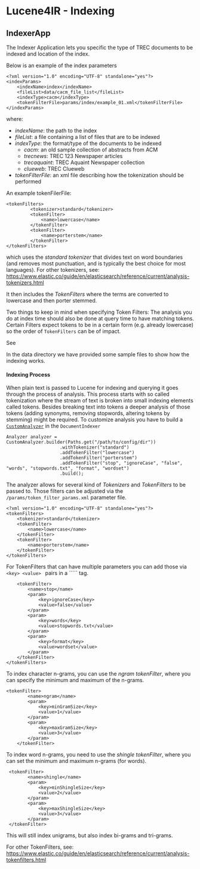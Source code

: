 # Lucene4IR - Indexing

## IndexerApp

The Indexer Application lets you specific the type of TREC documents to be indexed and location of the index. 

Below is an example of the index parameters

```
<?xml version="1.0" encoding="UTF-8" standalone="yes"?>
<indexParams>
    <indexName>index</indexName>
    <fileList>data/cacm_file_list</fileList>
    <indexType>cacm</indexType>
    <tokenFilterFile>params/index/example_01.xml</tokenFilterFile>
</indexParams>
```

where:
- *indexName*: the path to the index
- *fileList*: a file containing a list of files that are to be indexed
- *indexType*: the format/type of the documents to be indexed
	- *cacm*: an old sample collection of abstracts from ACM
	- *trecnews*: TREC 123 Newspaper articles
	- *trecaquaint*: TREC Aquaint Newspaper collection
	- *clueweb*: TREC Clueweb
- *tokenFilterFile*: an xml file describing how the tokenization should be performed


An example tokenFilerFile:

```
<tokenFilters>
         <tokenizer>standard</tokenizer>
         <tokenFilter>
             <name>lowercase</name>
         </tokenFilter>
         <tokenFilter>
             <name>porterstem</name>
         </tokenFilter>
</tokenFilters>
```

which uses the *standard tokenizer* that divides text on word boundaries (and removes most punctuation, and is typically the best choice for most languages).
For other tokenizers, see: https://www.elastic.co/guide/en/elasticsearch/reference/current/analysis-tokenizers.html

It then includes the *TokenFilters* where the terms are converted to lowercase and then porter stemmed.

Two things to keep in mind when specifying Token Filters:  The analysis you do at index time should also be done at query time to have matching tokens.
Certain Filters expect tokens to be in a certain form (e.g. already lowercase) so the order of ```TokenFilters``` can be of impact.

See

In the data directory we have provided some sample files to show how the indexing works.

#### Indexing Process
When plain text is passed to Lucene for indexing and querying it goes through the process of analysis.
This process starts with so called tokenization where the stream of text is broken into small indexing elements called tokens.
Besides breaking text into tokens a deeper analysis of those tokens (adding synonyms, removing stopwords, altering tokens by stemming) might be required.
To customize analysis you have to build a [```CustomAnalyzer```](https://lucene.apache.org/core/6_2_0/analyzers-common/org/apache/lucene/analysis/custom/CustomAnalyzer.html) in the ```DocumentIndexer```

```
Analyzer analyzer = CustomAnalyzer.builder(Paths.get("/path/to/config/dir"))
                    .withTokenizer("standard")
                    .addTokenFilter("lowercase")
                    .addTokenFilter("porterstem")
                    .addTokenFilter("stop", "ignoreCase", "false", "words", "stopwords.txt", "format", "wordset")
                    .build();
```
The analyzer allows for several kind of *Tokenizers* and *TokenFilters* to be passed to. Those filters can be adjusted via the ```/params/token_filter_params.xml``` parameter file.

```
<?xml version="1.0" encoding="UTF-8" standalone="yes"?>
<tokenFilters>
    <tokenizer>standard</tokenizer>
    <tokenFilter>
        <name>lowercase</name>
    </tokenFilter>
    <tokenFilter>
        <name>porterstem</name>
    </tokenFilter>
</tokenFilters>
```

For TokenFilters that can have multiple parameters you can add those via ```<key> <value> ``` pairs in a ```<param>`` tag.

```
    <tokenFilter>
        <name>stop</name>
        <param>
            <key>ignoreCase</key>
            <value>false</value>
        </param>
        <param>
            <key>words</key>
            <value>stopwords.txt</value>
        </param>
        <param>
            <key>format</key>
            <value>wordset</value>
        </param>
    </tokenFilter>
</tokenFilters>

```


To index character n-grams, you can use the *ngram tokenFilter*, where you can specify the minimum and maximum of the n-grams.

```
<tokenFilter>
        <name>ngram</name>
        <param>
            <key>minGramSize</key>
            <value>1</value>
        </param>
        <param>
            <key>maxGramSize</key>
            <value>3</value>
        </param>
    </tokenFilter>
```

To index word n-grams, you need to use the *shingle tokenFilter*, where you can set the minimum and maximum n-grams (for words).

```
 <tokenFilter>
        <name>shingle</name>
        <param>
            <key>minShingleSize</key>
            <value>2</value>
        </param>
        <param>
            <key>maxShingleSize</key>
            <value>3</value>
        </param>
 </tokenFilter>
```

This will still index unigrams, but also index bi-grams and tri-grams.

For other TokenFilters, see: https://www.elastic.co/guide/en/elasticsearch/reference/current/analysis-tokenfilters.html